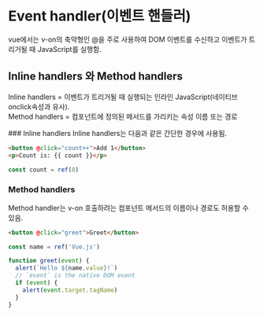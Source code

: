 # Event handler(이벤트 핸들러)

vue에서는 v-on의 축약형인 @을 주로 사용하여 DOM 이벤트를 수신하고 이벤트가 트리거될 때 JavaScript를 실행함.

## Inline handlers 와 Method handlers
<p>
Inline handlers = 이벤트가 트리거될 때 실행되는 인라인 JavaScript(네이티브 onclick속성과 유사).<br>
Method handlers = 컴포넌트에 정의된 메서드를 가리키는 속성 이름 또는 경로
</p>
### Inline handlers
Inline handlers는 다음과 같은 간단한 경우에 사용됨.

```html
<button @click="count++">Add 1</button>
<p>Count is: {{ count }}</p>
```
```js
const count = ref(0)
```

### Method handlers
Method handler는 v-on 호출하려는 컴포넌트 메서드의 이름이나 경로도 허용할 수 있음.
```html
<button @click="greet">Greet</button>
```
```js
const name = ref('Vue.js')

function greet(event) {
  alert(`Hello ${name.value}!`)
  // `event` is the native DOM event
  if (event) {
    alert(event.target.tagName)
  }
}
```

